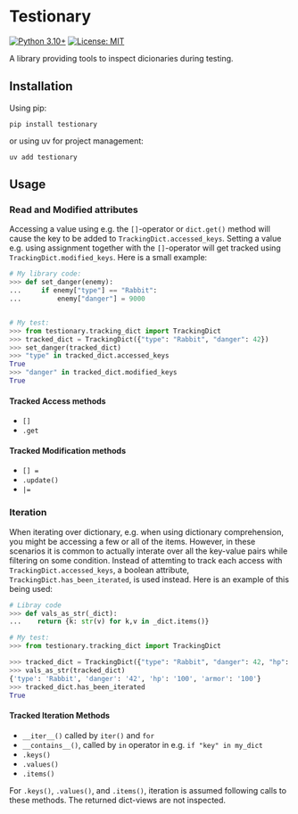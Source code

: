 # Testionary

[![Python 3.10+](https://img.shields.io/badge/python-3.10+-blue.svg)](https://www.python.org/downloads/)
[![License: MIT](https://img.shields.io/badge/License-MIT-yellow.svg)](https://opensource.org/licenses/MIT)

A library providing tools to inspect dicionaries during testing. 

## Installation

Using pip:
```
pip install testionary
```
or using uv for project management:

```
uv add testionary
```

## Usage

### Read and Modified attributes
Accessing a value using e.g. the `[]`-operator or `dict.get()` method will cause the key to be added to `TrackingDict.accessed_keys`. Setting a value e.g. using assignment together with the `[]`-operator will get tracked using `TrackingDict.modified_keys`. Here is a small example:
```python
# My library code:
>>> def set_danger(enemy):
...     if enemy["type"] == "Rabbit":
...         enemy["danger"] = 9000


# My test:
>>> from testionary.tracking_dict import TrackingDict
>>> tracked_dict = TrackingDict({"type": "Rabbit", "danger": 42})
>>> set_danger(tracked_dict)
>>> "type" in tracked_dict.accessed_keys
True
>>> "danger" in tracked_dict.modified_keys
True

```

#### Tracked Access methods
- `[]`
- `.get`


#### Tracked Modification methods
- `[] =`
- `.update()`
- `|=`

### Iteration
When iterating over dictionary, e.g. when using dictionary comprehension, you might be accessing a few or all of the items. However, in these scenarios it is common to actually interate over all the key-value pairs while filtering on some condition. Instead of attemting to track each access with `TrackingDict.accessed_keys`, a boolean attribute, `TrackingDict.has_been_iterated`, is used instead. Here is an example of this being used:
```python
# Libray code
>>> def vals_as_str(_dict):
...    return {k: str(v) for k,v in _dict.items()}

# My test:
>>> from testionary.tracking_dict import TrackingDict

>>> tracked_dict = TrackingDict({"type": "Rabbit", "danger": 42, "hp": 100, "armor": 100})
>>> vals_as_str(tracked_dict)
{'type': 'Rabbit', 'danger': '42', 'hp': '100', 'armor': '100'}
>>> tracked_dict.has_been_iterated
True

```

#### Tracked Iteration Methods
- `__iter__()` called by `iter()` and `for`
- `__contains__()`, called by `in` operator in e.g. `if "key" in my_dict`
- `.keys()`
- `.values()`
- `.items()`

For `.keys()`, `.values()`, and `.items()`, iteration is assumed following calls to these methods. The returned dict-views are not inspected.
